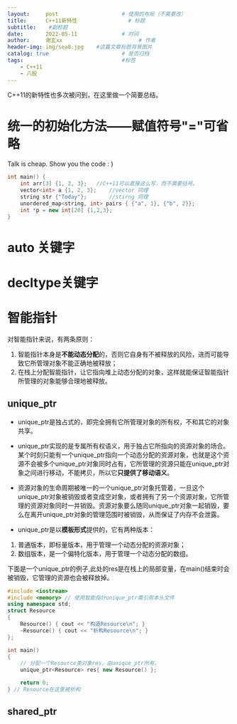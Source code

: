 ```yaml
---
layout:     post   				    # 使用的布局（不需要改）
title:      C++11新特性				# 标题 
subtitle:    #副标题
date:       2022-05-11 				# 时间
author:     谢玄xx 						# 作者
header-img: img/sea8.jpg 	#这篇文章标题背景图片
catalog: true 						# 是否归档
tags:								#标签
    - C++11
    - 八股
---
```


C++11的新特性也多次被问到，在这里做一个简要总结。

# 统一的初始化方法——赋值符号"="可省略

Talk is cheap. Show you the code : )

```CPP
int main() {
    int arr[3] {1, 2, 3};   //C++11可以直接这么写，而不需要括号。
    vector<int> a {1, 2, 3};    //vector 同理
    string str {"Today"};       //stirng 同理
    unordered_map<string, int> pairs { {"a", 1}, {"b", 2}};
    int *p = new int[20] {1,2,3};
}

```
# auto 关键字

# decltype关键字

# 智能指针

对智能指针来说，有两条原则：

1. 智能指针本身是**不能动态分配**的，否则它自身有不被释放的风险，进而可能导致它所管理对象不能正确地被释放；
2. 在栈上分配智能指针，让它指向堆上动态分配的对象，这样就能保证智能指针所管理的对象能够合理地被释放。

## unique_ptr

* unique_ptr是独占式的，即完全拥有它所管理对象的所有权，不和其它的对象共享。
* unique_ptr实现的是专属所有权语义，用于独占它所指向的资源对象的场合。某个时刻只能有一个unique_ptr指向一个动态分配的资源对象，也就是这个资源不会被多个unique_ptr对象同时占有，它所管理的资源只能在unique_ptr对象之间进行移动，不能拷贝，所以它**只提供了移动语义**。
* 资源对象的生命周期被唯一的一个unique_ptr对象托管着，一旦这个unique_ptr对象被销毁或者变成空对象，或者拥有了另一个资源对象，它所管理的资源对象同时一并销毁。资源对象要么随同unique_ptr对象一起销毁，要么在离开unique_ptr对象的管理范围时被销毁，从而保证了内存不会泄露。

* unique_ptr是以**模板形式**提供的，它有两种版本：
1. 普通版本，即标量版本，用于管理一个动态分配的资源对象；
2. 数组版本，是一个偏特化版本，用于管理一个动态分配的数组。

下面是一个unique_ptr的例子,此处的res是在栈上的局部变量，在main()结束时会被销毁，它管理的资源也会被释放掉。

```CPP
#include <iostream>
#include <memory> // 使用智能指针unique_ptr需引用本头文件
using namespace std;
struct Resource
{
    Resource() { cout << "构造Resource\n"; }
    ~Resource() { cout << "析构Resource\n"; }
};

int main()
{
    // 分配一个Resource类对象res，由unique_ptr所有。
    unique_ptr<Resource> res{ new Resource() };

    return 0;
} // Resource在这里被析构
```
## shared_ptr
